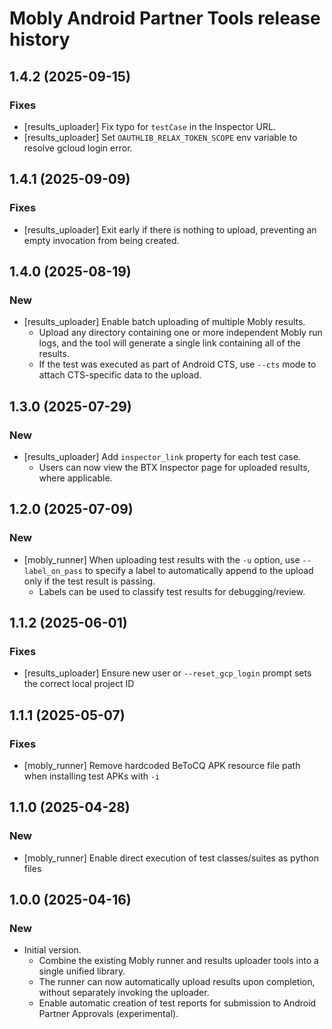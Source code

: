 # Mobly Android Partner Tools release history

## 1.4.2 (2025-09-15)

### Fixes
* [results_uploader] Fix typo for `testCase` in the Inspector URL.
* [results_uploader] Set `OAUTHLIB_RELAX_TOKEN_SCOPE` env variable to resolve
  gcloud login error.


## 1.4.1 (2025-09-09)

### Fixes
* [results_uploader] Exit early if there is nothing to upload, preventing an
  empty invocation from being created.


## 1.4.0 (2025-08-19)

### New
* [results_uploader] Enable batch uploading of multiple Mobly results.
  * Upload any directory containing one or more independent Mobly run logs, and
    the tool will generate a single link containing all of the results.
  * If the test was executed as part of Android CTS, use `--cts` mode to attach 
    CTS-specific data to the upload.


## 1.3.0 (2025-07-29)

### New
* [results_uploader] Add `inspector_link` property for each test case.
  * Users can now view the BTX Inspector page for uploaded results, where
    applicable.


## 1.2.0 (2025-07-09)

### New
* [mobly_runner] When uploading test results with the `-u` option, 
  use `--label_on_pass` to specify a label to automatically append to the upload
  only if the test result is passing.
  * Labels can be used to classify test results for debugging/review.


## 1.1.2 (2025-06-01)

### Fixes
* [results_uploader] Ensure new user or `--reset_gcp_login` prompt sets the 
  correct local project ID


## 1.1.1 (2025-05-07)

### Fixes
* [mobly_runner] Remove hardcoded BeToCQ APK resource file path when installing
  test APKs with `-i`


## 1.1.0 (2025-04-28)

### New
* [mobly_runner] Enable direct execution of test classes/suites as python files


## 1.0.0 (2025-04-16)

### New
* Initial version. 
  * Combine the existing Mobly runner and results uploader tools into a single
    unified library.
  * The runner can now automatically upload results upon completion, without
    separately invoking the uploader.
  * Enable automatic creation of test reports for submission to Android Partner
    Approvals (experimental).
